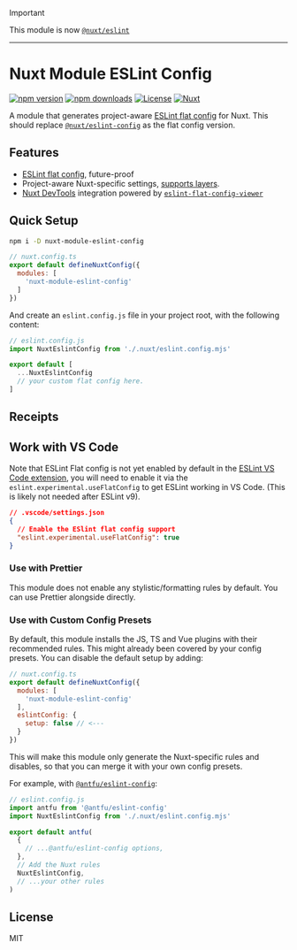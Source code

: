 > [!IMPORTANT]
> This module is now [`@nuxt/eslint`](https://github.com/nuxt/eslint)

----

# Nuxt Module ESLint Config

[![npm version][npm-version-src]][npm-version-href]
[![npm downloads][npm-downloads-src]][npm-downloads-href]
[![License][license-src]][license-href]
[![Nuxt][nuxt-src]][nuxt-href]


A module that generates project-aware [ESLint flat config](https://eslint.org/docs/latest/use/configure/configuration-files-new) for Nuxt. This should replace [`@nuxt/eslint-config`](https://github.com/nuxt/eslint-config) as the flat config version.

## Features

- [ESLint flat config](https://eslint.org/docs/latest/use/configure/configuration-files-new), future-proof
- Project-aware Nuxt-specific settings, [supports layers](https://nuxt.com/docs/getting-started/layers).
- [Nuxt DevTools](https://github.com/nuxt/devtools) integration powered by [`eslint-flat-config-viewer`](https://github.com/antfu/eslint-flat-config-viewer)

## Quick Setup

```bash
npm i -D nuxt-module-eslint-config
```

```js
// nuxt.config.ts
export default defineNuxtConfig({
  modules: [
    'nuxt-module-eslint-config'
  ]
})
```

And create an `eslint.config.js` file in your project root, with the following content:

```js
// eslint.config.js
import NuxtEslintConfig from './.nuxt/eslint.config.mjs'

export default [
  ...NuxtEslintConfig
  // your custom flat config here.
]
```

## Receipts

## Work with VS Code

Note that ESLint Flat config is not yet enabled by default in the [ESLint VS Code extension](https://marketplace.visualstudio.com/items?itemName=dbaeumer.vscode-eslint), you will need to enable it via the `eslint.experimental.useFlatConfig` to get ESLint working in VS Code. (This is likely not needed after ESLint v9).

```json
// .vscode/settings.json
{
  // Enable the ESlint flat config support
  "eslint.experimental.useFlatConfig": true
}
```

### Use with Prettier

This module does not enable any stylistic/formatting rules by default. You can use Prettier alongside directly.

### Use with Custom Config Presets

By default, this module installs the JS, TS and Vue plugins with their recommended rules. This might already been covered by your config presets. You can disable the default setup by adding:

```js
// nuxt.config.ts
export default defineNuxtConfig({
  modules: [
    'nuxt-module-eslint-config'
  ],
  eslintConfig: {
    setup: false // <---
  }
})
```

This will make this module only generate the Nuxt-specific rules and disables, so that you can merge it with your own config presets.

For example, with [`@antfu/eslint-config`](https://github.com/antfu/eslint-config):

```js
// eslint.config.js
import antfu from '@antfu/eslint-config'
import NuxtEslintConfig from './.nuxt/eslint.config.mjs'

export default antfu(
  {
    // ...@antfu/eslint-config options,
  },
  // Add the Nuxt rules
  NuxtEslintConfig,
  // ...your other rules
)
```

## License

MIT

<!-- Badges -->
[npm-version-src]: https://img.shields.io/npm/v/nuxt-module-eslint-config/latest.svg?style=flat&colorA=18181B&colorB=28CF8D
[npm-version-href]: https://npmjs.com/package/nuxt-module-eslint-config

[npm-downloads-src]: https://img.shields.io/npm/dm/nuxt-module-eslint-config.svg?style=flat&colorA=18181B&colorB=28CF8D
[npm-downloads-href]: https://npmjs.com/package/nuxt-module-eslint-config

[license-src]: https://img.shields.io/npm/l/nuxt-module-eslint-config.svg?style=flat&colorA=18181B&colorB=28CF8D
[license-href]: https://npmjs.com/package/nuxt-module-eslint-config

[nuxt-src]: https://img.shields.io/badge/Nuxt-18181B?logo=nuxt.js
[nuxt-href]: https://nuxt.com
